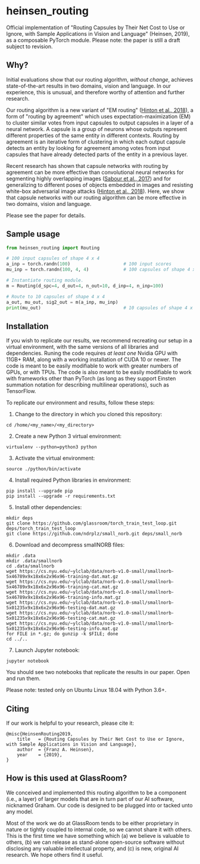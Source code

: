 # heinsen_routing

Official implementation of "Routing Capsules by Their Net Cost to Use or Ignore, with Sample Applications in Vision and Language" (Heinsen, 2019), as a composable PyTorch module. Please note: the paper is still a draft subject to revision.

## Why?

Initial evaluations show that our routing algorithm, _without change_, achieves state-of-the-art results in two domains, vision and language. In our experience, this is unusual, and therefore worthy of attention and further research.

Our routing algorithm is a new variant of "EM routing" ([Hinton et al., 2018](https://openreview.net/pdf?id=HJWLfGWRb)), a form of "routing by agreement" which uses expectation-maximization (EM) to cluster similar votes from input capsules to output capsules in a layer of a neural network. A capsule is a group of neurons whose outputs represent different properties of the same entity in different contexts. Routing by agreement is an iterative form of clustering in which each output capsule detects an entity by looking for agreement among votes from input capsules that have already detected parts of the entity in a previous layer.

Recent research has shown that capsule networks with routing by agreement can be more effective than convolutional neural networks for segmenting highly overlapping images ([Sabour et al., 2017](https://arxiv.org/pdf/1710.09829.pdf)) and for generalizing to different poses of objects embedded in images and resisting white-box adversarial image attacks ([Hinton et al., 2018](https://openreview.net/pdf?id=HJWLfGWRb)). Here, we show that capsule networks with our routing algorithm can be more effective in two domains, vision and language.

Please see the paper for details.

## Sample usage

```python
from heinsen_routing import Routing

# 100 input capsules of shape 4 x 4
a_inp = torch.randn(100)                    # 100 input scores
mu_inp = torch.randn(100, 4, 4)             # 100 capsules of shape 4 x 4

# Instantiate routing module.
m = Routing(d_spc=4, d_out=4, n_out=10, d_inp=4, n_inp=100)

# Route to 10 capsules of shape 4 x 4
a_out, mu_out, sig2_out = m(a_inp, mu_inp)
print(mu_out)                               # 10 capsules of shape 4 x 4
```

## Installation

If you wish to replicate our results, we recommend recreating our setup in a virtual environment, with the same versions of all libraries and dependencies. Runing the code requires _at least one_ Nvidia GPU with 11GB+ RAM, along with a working installation of CUDA 10 or newer. The code is meant to be easily modifiable to work with greater numbers of GPUs, or with TPUs. The code is also meant to be easily modifiable to work with frameworks other than PyTorch (as long as they support Einsten summation notation for describing multilinear operations), such as TensorFlow.

To replicate our environment and results, follow these steps:

1. Change to the directory in which you cloned this repository:

```
cd /home/<my_name>/<my_directory>
```

2. Create a new Python 3 virtual environment:

```
virtualenv --python=python3 python
```

3. Activate the virtual environment:

```
source ./python/bin/activate
```

4. Install required Python libraries in environment:

```
pip install --upgrade pip
pip install --upgrade -r requirements.txt
```

5. Install other dependencies:

```
mkdir deps
git clone https://github.com/glassroom/torch_train_test_loop.git deps/torch_train_test_loop
git clone https://github.com/ndrplz/small_norb.git deps/small_norb
```

6. Download and decompress smallNORB files:

```
mkdir .data
mkdir .data/smallnorb
cd .data/smallnorb
wget https://cs.nyu.edu/~ylclab/data/norb-v1.0-small/smallnorb-5x46789x9x18x6x2x96x96-training-dat.mat.gz
wget https://cs.nyu.edu/~ylclab/data/norb-v1.0-small/smallnorb-5x46789x9x18x6x2x96x96-training-cat.mat.gz
wget https://cs.nyu.edu/~ylclab/data/norb-v1.0-small/smallnorb-5x46789x9x18x6x2x96x96-training-info.mat.gz
wget https://cs.nyu.edu/~ylclab/data/norb-v1.0-small/smallnorb-5x01235x9x18x6x2x96x96-testing-dat.mat.gz
wget https://cs.nyu.edu/~ylclab/data/norb-v1.0-small/smallnorb-5x01235x9x18x6x2x96x96-testing-cat.mat.gz
wget https://cs.nyu.edu/~ylclab/data/norb-v1.0-small/smallnorb-5x01235x9x18x6x2x96x96-testing-info.mat.gz
for FILE in *.gz; do gunzip -k $FILE; done
cd ../..
```

7. Launch Jupyter notebook:

`jupyter notebook`

You should see two notebooks that replicate the results in our paper. Open and run them.

Please note: tested only on Ubuntu Linux 18.04 with Python 3.6+.

## Citing

If our work is helpful to your research, please cite it:

```
@misc{HeinsenRouting2019,
    title	= {Routing Capsules by Their Net Cost to Use or Ignore, with Sample Applications in Vision and Language},
    author	= {Franz A. Heinsen},
    year	= {2019},
}
```

## How is this used at GlassRoom?

We conceived and implemented this routing algorithm to be a component (i.e., a layer) of larger models that are in turn part of our AI software, nicknamed Graham. Our code is designed to be plugged into or tacked unto any model.

Most of the work we do at GlassRoom tends to be either proprietary in nature or tightly coupled to internal code, so we cannot share it with others. This is the first time we have something which (a) we believe is valuable to others, (b) we can release as stand-alone open-source software without disclosing any valuable intellectual property, and (c) is new, original AI research. We hope others find it useful.
